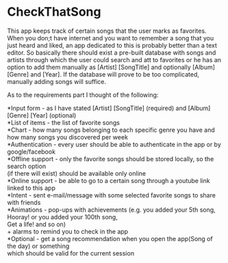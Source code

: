 # CheckThatSong


This app keeps track of certain songs that the user marks as favorites.
When you don;t have internet and you want to remember a song that you just heard and liked,
an app dedicated to this is probably better than a text editor. 
So basically there should exist a pre-built database with songs and artists 
through which the user could search and att to favorites or he has an option to add
them manually as [Artist] [SongTitle] and optionally [Album] [Genre] and [Year]. 
If the database will prove to be too complicated, manually adding songs will suffice.

As to the requirements part I thought of the following:

*Input form - as I have stated [Artist] [SongTitle] (required) and [Album] [Genre] [Year] (optional)  
*List of items - the list of favorite songs  
*Chart - how many songs belonging to each specific genre you have and   
	 how many songs you discovered per week  
*Authentication - every user should be able to authenticate in the app or by google/facebook  
*Offline support - only the favorite songs should be stored locally, so the search option   
		   (if there will exist) should be available only online  
*Online support - be able to go to a certain song through a youtube link linked to this app  
*Intent - sent e-mail/message with some selected favorite songs to share with friends  
*Animations - pop-ups with achievements (e.g. you added your 5th song, Hooray! or you added your 100th song,  
	Get a life! and so on)  
	+ alarms to remind you to check in the app  
*Optional - get a song recommendation when you open the app(Song of the day) or something   
	    which should be valid for the current session  
